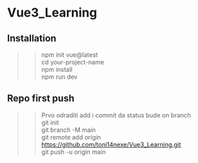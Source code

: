# Vue3_Learning

## Installation
>> npm init vue@latest<br>
>> cd your-project-name<br>
>> npm install<br>
>> npm run dev<br>

## Repo first push
>> Prvo odraditi add i commit da status bude on branch<br>
>> git init<br>
>> git branch -M main<br>
>> git remote add origin https://github.com/toni14nexe/Vue3_Learning.git<br>
>> git push -u origin main<br>
